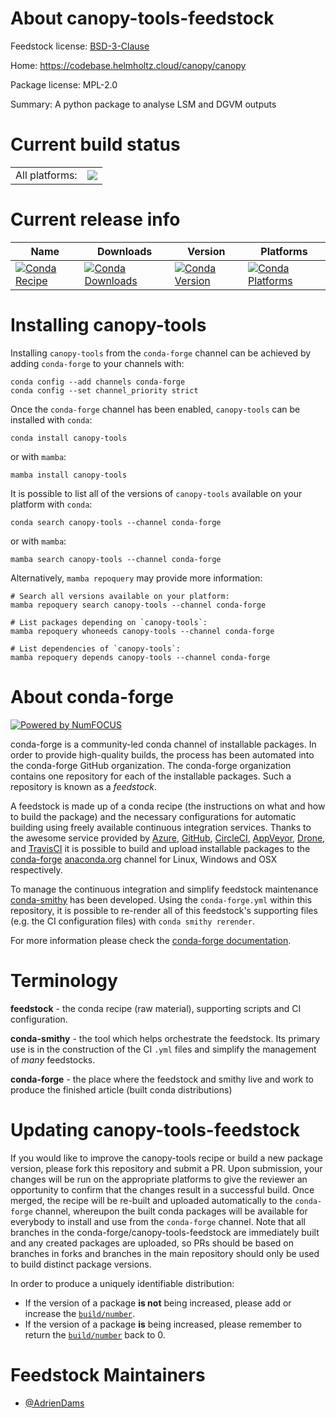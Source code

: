 About canopy-tools-feedstock
============================

Feedstock license: [BSD-3-Clause](https://github.com/conda-forge/canopy-tools-feedstock/blob/main/LICENSE.txt)

Home: https://codebase.helmholtz.cloud/canopy/canopy

Package license: MPL-2.0

Summary: A python package to analyse LSM and DGVM outputs

Current build status
====================


<table><tr><td>All platforms:</td>
    <td>
      <a href="https://dev.azure.com/conda-forge/feedstock-builds/_build/latest?definitionId=25747&branchName=main">
        <img src="https://dev.azure.com/conda-forge/feedstock-builds/_apis/build/status/canopy-tools-feedstock?branchName=main">
      </a>
    </td>
  </tr>
</table>

Current release info
====================

| Name | Downloads | Version | Platforms |
| --- | --- | --- | --- |
| [![Conda Recipe](https://img.shields.io/badge/recipe-canopy--tools-green.svg)](https://anaconda.org/conda-forge/canopy-tools) | [![Conda Downloads](https://img.shields.io/conda/dn/conda-forge/canopy-tools.svg)](https://anaconda.org/conda-forge/canopy-tools) | [![Conda Version](https://img.shields.io/conda/vn/conda-forge/canopy-tools.svg)](https://anaconda.org/conda-forge/canopy-tools) | [![Conda Platforms](https://img.shields.io/conda/pn/conda-forge/canopy-tools.svg)](https://anaconda.org/conda-forge/canopy-tools) |

Installing canopy-tools
=======================

Installing `canopy-tools` from the `conda-forge` channel can be achieved by adding `conda-forge` to your channels with:

```
conda config --add channels conda-forge
conda config --set channel_priority strict
```

Once the `conda-forge` channel has been enabled, `canopy-tools` can be installed with `conda`:

```
conda install canopy-tools
```

or with `mamba`:

```
mamba install canopy-tools
```

It is possible to list all of the versions of `canopy-tools` available on your platform with `conda`:

```
conda search canopy-tools --channel conda-forge
```

or with `mamba`:

```
mamba search canopy-tools --channel conda-forge
```

Alternatively, `mamba repoquery` may provide more information:

```
# Search all versions available on your platform:
mamba repoquery search canopy-tools --channel conda-forge

# List packages depending on `canopy-tools`:
mamba repoquery whoneeds canopy-tools --channel conda-forge

# List dependencies of `canopy-tools`:
mamba repoquery depends canopy-tools --channel conda-forge
```


About conda-forge
=================

[![Powered by
NumFOCUS](https://img.shields.io/badge/powered%20by-NumFOCUS-orange.svg?style=flat&colorA=E1523D&colorB=007D8A)](https://numfocus.org)

conda-forge is a community-led conda channel of installable packages.
In order to provide high-quality builds, the process has been automated into the
conda-forge GitHub organization. The conda-forge organization contains one repository
for each of the installable packages. Such a repository is known as a *feedstock*.

A feedstock is made up of a conda recipe (the instructions on what and how to build
the package) and the necessary configurations for automatic building using freely
available continuous integration services. Thanks to the awesome service provided by
[Azure](https://azure.microsoft.com/en-us/services/devops/), [GitHub](https://github.com/),
[CircleCI](https://circleci.com/), [AppVeyor](https://www.appveyor.com/),
[Drone](https://cloud.drone.io/welcome), and [TravisCI](https://travis-ci.com/)
it is possible to build and upload installable packages to the
[conda-forge](https://anaconda.org/conda-forge) [anaconda.org](https://anaconda.org/)
channel for Linux, Windows and OSX respectively.

To manage the continuous integration and simplify feedstock maintenance
[conda-smithy](https://github.com/conda-forge/conda-smithy) has been developed.
Using the ``conda-forge.yml`` within this repository, it is possible to re-render all of
this feedstock's supporting files (e.g. the CI configuration files) with ``conda smithy rerender``.

For more information please check the [conda-forge documentation](https://conda-forge.org/docs/).

Terminology
===========

**feedstock** - the conda recipe (raw material), supporting scripts and CI configuration.

**conda-smithy** - the tool which helps orchestrate the feedstock.
                   Its primary use is in the construction of the CI ``.yml`` files
                   and simplify the management of *many* feedstocks.

**conda-forge** - the place where the feedstock and smithy live and work to
                  produce the finished article (built conda distributions)


Updating canopy-tools-feedstock
===============================

If you would like to improve the canopy-tools recipe or build a new
package version, please fork this repository and submit a PR. Upon submission,
your changes will be run on the appropriate platforms to give the reviewer an
opportunity to confirm that the changes result in a successful build. Once
merged, the recipe will be re-built and uploaded automatically to the
`conda-forge` channel, whereupon the built conda packages will be available for
everybody to install and use from the `conda-forge` channel.
Note that all branches in the conda-forge/canopy-tools-feedstock are
immediately built and any created packages are uploaded, so PRs should be based
on branches in forks and branches in the main repository should only be used to
build distinct package versions.

In order to produce a uniquely identifiable distribution:
 * If the version of a package **is not** being increased, please add or increase
   the [``build/number``](https://docs.conda.io/projects/conda-build/en/latest/resources/define-metadata.html#build-number-and-string).
 * If the version of a package **is** being increased, please remember to return
   the [``build/number``](https://docs.conda.io/projects/conda-build/en/latest/resources/define-metadata.html#build-number-and-string)
   back to 0.

Feedstock Maintainers
=====================

* [@AdrienDams](https://github.com/AdrienDams/)


